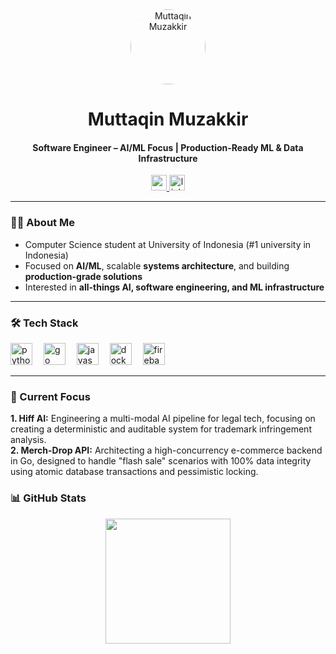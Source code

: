<div align="center">
  <a href="https://muttaqinmuzakkir.vercel.app/">
    <img src="https://avatars.githubusercontent.com/u/104199924?v=4" width="120" height="120" style="border-radius: 50%;" alt="Muttaqin Muzakkir" />
  </a>
  <h1 align="center">Muttaqin Muzakkir</h1>
  <h4 align="center">Software Engineer – AI/ML Focus | Production-Ready ML & Data Infrastructure</h4>
</div>

<div align="center">
  <a href="https://muttaqinmuzakkir.vercel.app/">
    <img src="https://img.shields.io/badge/Portfolio-Vercel-black?style=for-the-badge&logo=vercel" height="25" alt="portfolio" />
  </a>
  <a href="https://www.linkedin.com/in/muttaqin-muzakkir-01aba9280">
    <img src="https://img.shields.io/badge/LinkedIn-0077B5?style=for-the-badge&logo=linkedin&logoColor=white" height="25" alt="linkedin" />
  </a>
</div>

---

<h3>👨‍💻 About Me</h3>

* Computer Science student at University of Indonesia (#1 university in Indonesia) 
* Focused on **AI/ML**, scalable **systems architecture**, and building **production-grade solutions**
* Interested in **all-things AI, software engineering, and ML infrastructure**

---

<h3>🛠 Tech Stack</h3>

<div>
  <img src="https://cdn.jsdelivr.net/gh/devicons/devicon/icons/python/python-original.svg" height="35" alt="python" />
  <img width="10" />
  <img src="https://cdn.jsdelivr.net/gh/devicons/devicon/icons/go/go-original-wordmark.svg" height="35" alt="go" />
  <img width="10" />
  <img src="https://cdn.jsdelivr.net/gh/devicons/devicon/icons/javascript/javascript-original.svg" height="35" alt="javascript" />
  <img width="10" />
  <img src="https://cdn.jsdelivr.net/gh/devicons/devicon/icons/docker/docker-plain-wordmark.svg" height="35" alt="docker" />
  <img width="10" />
  <img src="https://cdn.jsdelivr.net/gh/devicons/devicon/icons/firebase/firebase-plain-wordmark.svg" height="35" alt="firebase" />
</div>

---

<h3 align="left">🔭 Current Focus</h3>

<p align="left">
<strong>1. Hiff AI:</strong> Engineering a multi-modal AI pipeline for legal tech, focusing on creating a deterministic and auditable system for trademark infringement analysis. <br>
<strong>2. Merch-Drop API:</strong> Architecting a high-concurrency e-commerce backend in Go, designed to handle "flash sale" scenarios with 100% data integrity using atomic database transactions and pessimistic locking.
</p>

<h3>📊 GitHub Stats</h3>

<div align="center">
  <img src="https://streak-stats.demolab.com?user=muttyqt15&locale=en&mode=daily&theme=dark&hide_border=false&border_radius=5&order=3" height="200" />
</div>
